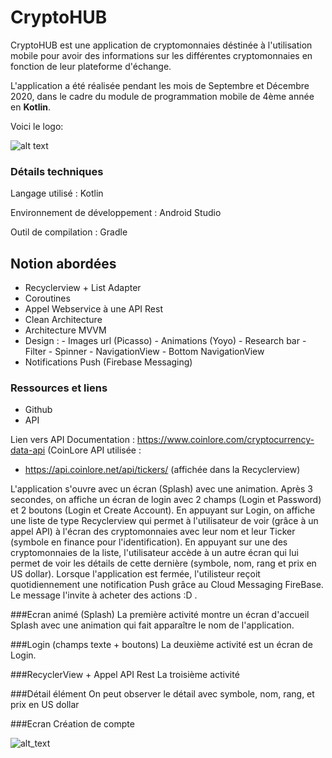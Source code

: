 # CryptoHUB

CryptoHUB est une application de cryptomonnaies déstinée à l'utilisation mobile pour avoir des informations sur les différentes cryptomonnaies en fonction de leur plateforme d'échange.

L'application a été réalisée pendant les mois de Septembre et Décembre 2020, dans le cadre du module de programmation mobile de 4ème année en __Kotlin__.

Voici le logo:

![alt text](https://github.com/FilippoEsiea/FinanceHUB/blob/master/logo.PNG)


### Détails techniques

Langage utilisé : Kotlin

Environnement de développement : Android Studio

Outil de compilation : Gradle


## Notion abordées

  - Recyclerview + List Adapter
  - Coroutines
  - Appel Webservice à une API Rest
  - Clean Architecture
  - Architecture MVVM
  - Design :
            - Images url (Picasso)
            - Animations (Yoyo)
            - Research bar
            - Filter
            - Spinner
            - NavigationView
            - Bottom NavigationView    
  - Notifications Push (Firebase Messaging)

### Ressources et liens

  - Github
  - API
  
Lien vers API Documentation : https://www.coinlore.com/cryptocurrency-data-api (CoinLore
API utilisée : 
  - https://api.coinlore.net/api/tickers/ (affichée dans la Recyclerview)


L'application s'ouvre avec un écran (Splash) avec une animation. Après 3 secondes, on affiche un écran de login avec 2 champs (Login et Password) et 2 boutons (Login et Create Account).
En appuyant sur Login, on affiche une liste de type Recyclerview qui permet à l'utilisateur de voir (grâce à un appel API) à l'écran des cryptomonnaies avec leur nom et leur Ticker (symbole en finance pour l'identification).
En appuyant sur une des cryptomonnaies de la liste, l'utilisateur accède à un autre écran qui lui permet de voir les détails de cette dernière (symbole, nom, rang et prix en US dollar).
Lorsque l'application est fermée, l'utilisteur reçoit quotidiennement une notification Push grâce au Cloud Messaging FireBase. Le message l'invite à acheter des actions :D .

###Ecran animé (Splash)
La première activité montre un écran d'accueil Splash avec une animation qui fait apparaître le nom de l'application. 

###Login (champs texte + boutons)
La deuxième activité est un écran de Login.

###RecyclerView + Appel API Rest
La troisième activité

###Détail élément
On peut observer le détail avec symbole, nom, rang, et prix en US dollar

###Ecran Création de compte

![alt_text](https://github.com/FilippoEsiea/FinanceHUB/blob/master/%C3%A9cran3d.PNG)
